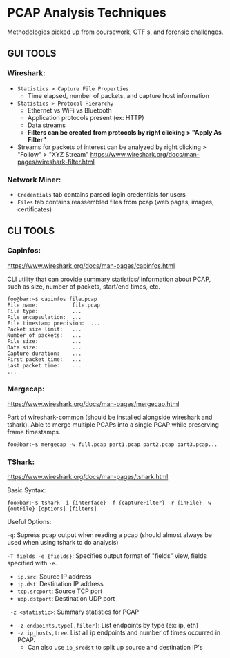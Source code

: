 # PCAP Analysis Techniques
Methodologies picked up from coursework, CTF's, and forensic challenges.
## **GUI TOOLS**
### Wireshark:
- `Statistics > Capture File Properties`
  - Time elapsed, number of packets, and capture host information
- `Statistics > Protocol Hierarchy`
  - Ethernet vs WiFi vs Bluetooth
  - Application protocols present (ex: HTTP)
  - Data streams
  - **Filters can be created from protocols by right clicking > "Apply As Filter"**
-  Streams for packets of interest can be analyzed by right clicking > "Follow" > "XYZ Stream"
https://www.wireshark.org/docs/man-pages/wireshark-filter.html

### Network Miner:
- `Credentials` tab contains parsed login credentials for users
- `Files` tab contains reassembled files from pcap (web pages, images, certificates)

## **CLI TOOLS**
### Capinfos:
https://www.wireshark.org/docs/man-pages/capinfos.html

CLI utility that can provide summary statistics/ information about PCAP, such as size, number of packets, start/end times, etc.

```console
foo@bar:~$ capinfos file.pcap
File name:           file.pcap
File type:           ...
File encapsulation:  ...
File timestamp precision:  ...
Packet size limit:   ...
Number of packets:   ...
File size:           ...
Data size:           ...
Capture duration:    ...
First packet time:   ...
Last packet time:    ...
...
```

### Mergecap:
https://www.wireshark.org/docs/man-pages/mergecap.html

Part of wireshark-common (should be installed alongside wireshark and tshark). Able to merge multiple PCAPs into a single PCAP while preserving frame timestamps. 

```console
foo@bar:~$ mergecap -w full.pcap part1.pcap part2.pcap part3.pcap...
```

### TShark:
https://www.wireshark.org/docs/man-pages/tshark.html

Basic Syntax:
```console
foo@bar:~$ tshark -i {interface} -f {captureFilter} -r {inFile} -w {outFile} [options] [filters]
```

Useful Options:

`-q`: Supress pcap output when reading a pcap (should almost always be used when using tshark to do analysis)

`-T fields -e {fields}`: Specifies output format of "fields" view, fields specified with `-e`.
  - `ip.src`: Source IP address
  - `ip.dst`: Destination IP address
  - `tcp.srcport`: Source TCP port
  - `udp.dstport`: Destination UDP port

` -z <statistic>`: Summary statistics for PCAP
  - `-z endpoints,type[,filter]`: List endpoints by type (ex: ip, eth)
  - `-z ip_hosts,tree`: List all ip endpoints and number of times occurred in PCAP.
    - Can also use `ip_srcdst` to split up source and destination IP's


